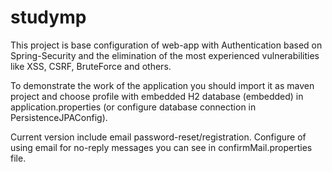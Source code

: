 # studymp

This project is base configuration of web-app with Authentication based on Spring-Security 
and the elimination of the most experienced vulnerabilities like XSS, CSRF, BruteForce and others.

To demonstrate the work of the application you should import it as maven project and choose profile with embedded H2 database (embedded) in application.properties (or configure database connection in PersistenceJPAConfig).

Current version include email password-reset/registration. Configure of using email for no-reply messages you can see in confirmMail.properties file.
